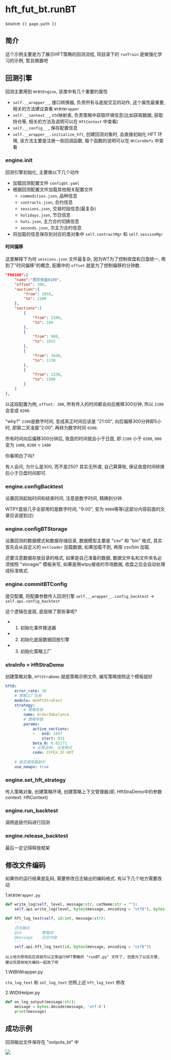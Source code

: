# hft_fut_bt.runBT

source: `{{ page.path }}`

## 简介

这个示例主要是为了展示HFT策略的回测流程, 同目录下的 `runTrain` 是做强化学习的示例, 暂且搁置吧

## 回测引擎

回测主要用到 `WtBtEngine`, 该类中有几个重要的属性
- `self.__wrapper__`, 接口转换器, 负责所有与底层交互的动作, 这个属性最重要, 相关的方法建议查看 `WtBtWrapper`
- `self.__context__`, ctx映射表, 负责策略中获取环境信息(比如获取数据, 获取持仓等, 相关的方法及说明可以在 `HftContext` 中查看)
- `self.__config__` , 保存配置信息
- `self.__wrapper__.initialize_hft`, 创建回测对象时, 会直接初始化 HFT 环境, 该方法主要是注册一些回调函数, 每个函数的说明可以在 `WtCoreDefs` 中查看

### engine.init

回测引擎初始化, 主要做以下几个动作
- 加载回测配置文件 `configbt.yaml`
- 根据回测配置文件加载其他相关配置文件
    - `commodities.json`, 品种信息
    - `contracts.json`, 合约信息
    - `sessions.json`, 交易时段信息(最复杂)
    - `holidays.json`, 节日信息
    - `hots.json`, 主力合约切换信息
    - `seconds.json`, 次主力合约信息
- 将加载的信息保存到对应的类对象中 `self.contractMgr` 和 `self.sessionMgr`

#### 时间偏移

这里解释下为何 `sessions.json` 文件最复杂, 因为WT为了控制夜盘和日盘统一, 用到了"时间偏移"的概念, 配置中的 `offset` 就是为了控制偏移的分钟数.

```json
"FN0100":{
    "name":"期货夜盘0100",
    "offset": 300,
    "auction":{
        "from": 2059,
        "to": 2100
    },
    "sections":[
        {
            "from": 2100,
            "to": 100
        },
        {
            "from": 900,
            "to": 1015
        },
        {
            "from": 1030,
            "to": 1130
        },
        {
            "from": 1330,
            "to": 1500
        }
    ]
},
```

以这段配置为例, `offset: 300`, 所有传入的时间都会向后推移300分钟, 所以 `2100` 会变成 `0200`. 

"why?"
`2100`是数字时间,  变成真正时间应该是 "21:00", 向后偏移300分钟即5小时, 即第二天凌晨"2:00", 再转为数字时间 `0200`.

所有时间向后偏移300分钟后, 夜盘的时间就会小于日盘, 即 `2100` 小于 `0200`, `900` 变为 `1400`, `0200` < `1400`

你看明白了吗?

有人会问, 为什么是300, 而不是250? 其实无所谓, 自己算算账, 保证夜盘时间转换后小于日盘时间即可.

### engine.configBacktest

设置回测起始时间和结束时间, 注意是数字时间, 精确到分钟.

WTPY底层几乎全部用的是数字时间, "9:00", 变为 `0900`等等(这部分内容前面的文章应该提到过)

### engine.configBTStorage

设置回测的数据模式和数据存储目录, 数据模型主要是 "csv" 和 "bin" 格式, 其实首先会从自定义的 `extloader` 加载数据, 如果加载不到, 再按 csv/bin 加载. 

还要注意数据存放目录的格式, 如果是自己准备的数据, 数据文件名和文件夹名必须按照 "storage/" 模板来写, 如果是用wtpy接收的市场数据, 收盘之后会自动处理成标准格式.

### engine.commitBTConfig

提交配置, 将配置参数传入回测引擎
`self.__wrapper__.config_backtest` -> `self.api.config_backtest`

这个逻辑在底层, 底层做了那些事呢?

- 1. 初始化事件推送器
- 2. 初始化底层数据回放引擎
- 3. 初始化策略工厂

### straInfo = HftStraDemo

创建策略对象, `HftStraDemo` 就是策略示例文件, 编写策略按照这个模板就好

```yaml
hft0:
    error_rate: 30
    # 策略工厂名称
    module: WzHftStraFact
    strategy:
        # 策略名称
        name: OrderImbalance
        # 策略参数
        params:
            active_sections:
            -   end: 1457
                start: 931
            beta_0: 0.01171
            # 交易品种, 注意格式
            code: CFFEX.IF.HOT
            ...
    # 是否使用最新价
    use_newpx: true
```

### engine.set_hft_strategy

传入策略对象, 创建策略环境, 创建策略上下文管理器(即, HftStraDemo中的参数 context: HftContext)

### engine.run_backtest

调用底层代码进行回测

### engine.release_backtest

最后一定记得释放框架

## 修改文件编码

如果你的运行结果是乱码, 需要修改日志输出的编码格式. 有以下几个地方需要改动

1.`WtBtWrapper.py`

```python
def write_log(self, level, message:str, catName:str = ""):
    self.api.write_log(level, bytes(message, encoding = "utf8"), bytes(catName, encoding = "utf8"))
```

```python
def hft_log_text(self, id:int, message:str):
    '''
    日志输出
    @id         策略ID
    @message    日志内容
    '''
    self.api.hft_log_text(id, bytes(message, encoding = "utf8"))
```

```tip
以上地方修改后应该就可以正常运行HFT策略的 "runBT.py" 文件了, 但是为了以后方便, 建议将其他地方编码一起改了吧
```

1.WtBtWrapper.py

`cta_log_text` 和 `sel_log_text` 仿照上述 `hft_log_text` 修改

2.WtDtHelper.py

```python
def on_log_output(message:str):
    message = bytes.decode(message, 'utf-8')
    print(message)
```

## 成功示例

回测输出文件保存在 "outputs_bt" 中

![](../../../assets/images/wtpy/wtpy058.png)